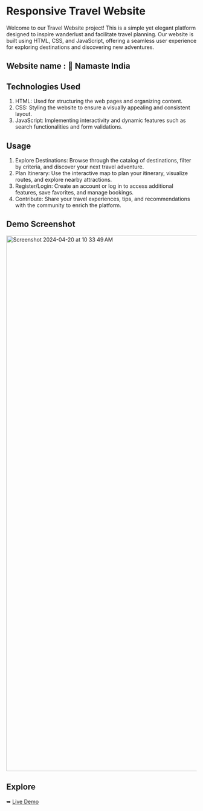 # Responsive Travel Website

Welcome to our Travel Website project! This is a simple yet elegant platform designed to inspire wanderlust and facilitate travel planning. 
Our website is built using HTML, CSS, and JavaScript, offering a seamless user experience for exploring destinations and discovering new adventures.

## Website name : 🙏 Namaste India

## Technologies Used
1. HTML: Used for structuring the web pages and organizing content.
2. CSS: Styling the website to ensure a visually appealing and consistent layout.
3. JavaScript: Implementing interactivity and dynamic features such as search functionalities and form validations.

## Usage
1. Explore Destinations: Browse through the catalog of destinations, filter by criteria, and discover your next travel adventure.
2. Plan Itinerary: Use the interactive map to plan your itinerary, visualize routes, and explore nearby attractions.
3. Register/Login: Create an account or log in to access additional features, save favorites, and manage bookings.
4. Contribute: Share your travel experiences, tips, and recommendations with the community to enrich the platform.

## Demo Screenshot
<img width="1419" alt="Screenshot 2024-04-20 at 10 33 49 AM" src="https://github.com/pg-29/Responsive-Travel-Website/assets/122177879/b6eb8ffa-4f35-44db-a78c-a9396a16a78d">

## Explore
➥ [Live Demo](https://namasteindia.netlify.app)
